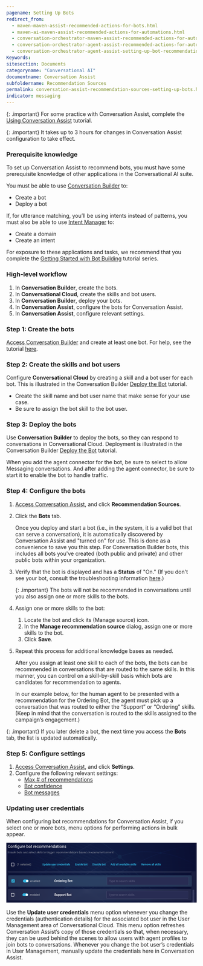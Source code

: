 ```yaml
---
pagename: Setting Up Bots
redirect_from:
  - maven-maven-assist-recommended-actions-for-bots.html
  - maven-ai-maven-assist-recommended-actions-for-automations.html
  - conversation-orchestrator-maven-assist-recommended-actions-for-automations.html
  - conversation-orchestrator-agent-assist-recommended-actions-for-automations.html
  - conversation-orchestrator-agent-assist-setting-up-bot-recommendations.html
Keywords:
sitesection: Documents
categoryname: "Conversational AI"
documentname: Conversation Assist
subfoldername: Recommendation Sources
permalink: conversation-assist-recommendation-sources-setting-up-bots.html
indicator: messaging
---
```


{: .important}
For some practice with Conversation Assist, complete the [Using Conversation Assist](tutorials-guides-using-conversation-assist-overview.html) tutorial.

{: .important}
It takes up to 3 hours for changes in Conversation Assist configuration to take effect.

### Prerequisite knowledge
To set up Conversation Assist to recommend bots, you must have some prerequisite knowledge of other applications in the Conversational AI suite.

<!--
If you are building your bots using Conversation Builder
-->
You must be able to use [Conversation Builder](conversation-builder-bot-workspace.html) to:
* Create a bot
* Deploy a bot

If, for utterance matching, you’ll be using intents instead of patterns, you must also be able to use [Intent Manager](intent-manager-overview.html) to:
* Create a domain
* Create an intent

For exposure to these applications and tasks, we recommend that you complete the [Getting Started with Bot Building](tutorials-guides-getting-started-with-bot-building-overview.html) tutorial series.

### High-level workflow
1. In **Conversation Builder**, create the bots.
2. In **Conversational Cloud**, create the skills and bot users.
3. In **Conversation Builder**, deploy your bots.
4. In **Conversation Assist**, configure the bots for Conversation Assist.
5. In **Conversation Assist**, configure relevant settings.

### Step 1: Create the bots
[Access Conversation Builder](conversation-builder-bot-workspace.html#access-conversation-builder) and create at least one bot. For help, see the tutorial [here](tutorials-guides-getting-started-with-bot-building-overview.html). 

<!--
Conversation Assist supports bots created in:
* [Conversation Builder](tutorials-guides-getting-started-with-bot-building-overview.html)
* [Google DialogFlow](third-party-bots-google-dialogflow-cx.html)
* [IBM Watson](third-party-bots-ibm-watson-assistant.html)
-->

### Step 2: Create the skills and bot users
Configure **Conversational Cloud** by creating a skill and a bot user for each bot. This is illustrated in the Conversation Builder [Deploy the Bot](tutorials-guides-getting-started-with-bot-building-deploy-the-bot.html) tutorial.

* Create the skill name and bot user name that make sense for your use case.
* Be sure to assign the bot skill to the bot user.

### Step 3: Deploy the bots
Use **Conversation Builder** to deploy the bots, so they can respond to conversations in Conversational Cloud. Deployment is illustrated in the Conversation Builder [Deploy the Bot](tutorials-guides-getting-started-with-bot-building-deploy-the-bot.html) tutorial.

When you add the agent connector for the bot, be sure to select to allow Messaging conversations. And after adding the agent connector, be sure to start it to enable the bot to handle traffic.

<!--
Once Conversational Cloud is configured, the bots need to be deployed or connected to enable them to...

* To connect a DialogFlow or Watson bot to LivePerson’s Conversational Cloud, follow the [Third-Party Bots Getting Started Guide](third-party-bots-getting-started.html). Then follow the specific guide for [DialogFlow](third-party-bots-google-dialogflow-cx.html) or [IBM Watson](third-party-bots-ibm-watson-assistant.html). Be sure to press the play button in the bot dashboard to enable the bot.
-->

### Step 4: Configure the bots

1. [Access Conversation Assist](conversation-assist-overview.html#access-conversation-assist), and click **Recommendation Sources**.
2. Click the **Bots** tab.

    Once you deploy and start a bot (i.e., in the system, it is a valid bot that can serve a conversation), it is automatically discovered by Conversation Assist and "turned on" for use. This is done as a convenience to save you this step. For Conversation Builder bots, this includes all bots you've created (both public and private) and other public bots within your organization.

3. Verify that the bot is displayed and has a **Status** of "On." (If you don't see your bot, consult the troubleshooting information [here](conversation-assist-troubleshooting.html).)

    {: .important}
    The bots will not be recommended in conversations until you also assign one or more skills to the bots.

4. Assign one or more skills to the bot:
    1. Locate the bot and click its (Manage source) icon.
    2. In the **Manage recommendation source** dialog, assign one or more skills to the bot.
    3. Click **Save**.
5. Repeat this process for additional knowledge bases as needed.

    After you assign at least one skill to each of the bots, the bots can be recommended in conversations that are routed to the same skills. In this manner, you can control on a skill-by-skill basis which bots are candidates for recommendation to agents.

    In our example below, for the human agent to be presented with a recommendation for the Ordering Bot, the agent must pick up a conversation that was routed to either the “Support” or “Ordering” skills. (Keep in mind that the conversation is routed to the skills assigned to the campaign’s engagement.)

{: .important}
If you later delete a bot, the next time you access the **Bots** tab, the list is updated automatically.

### Step 5: Configure settings

1. [Access Conversation Assist](conversation-assist-overview.html#access-conversation-assist), and click **Settings**.
2. Configure the following relevant settings:
    * [Max # of recommendations](conversation-assist-recommendation-sources-configuring-settings.html#general)
    * [Bot confidence](conversation-assist-recommendation-sources-configuring-settings.html#bot-confidence)
    * [Bot messages](conversation-assist-recommendation-sources-configuring-settings.html#bot-messages)

### Updating user credentials

When configuring bot recommendations for Conversation Assist, if you select one or more bots, menu options for performing actions in bulk appear.

<img width="800" src="img/agentassist/update_user_creds.png">

Use the **Update user credentials** menu option whenever you change the credentials (authentication details) for the associated bot user in the User Management area of Conversational Cloud. This menu option refreshes Conversation Assist’s copy of those credentials so that, when necessary, they can be used behind the scenes to allow users with agent profiles to join bots to conversations. Whenever you change the bot user’s credentials in User Management, manually update the credentials here in Conversation Assist.